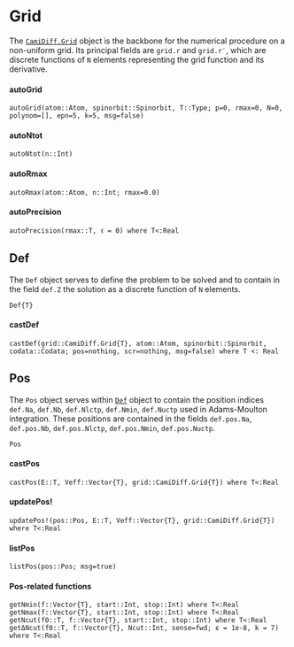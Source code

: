 # Grid

The [`CamiDiff.Grid`](@extref) object is the backbone for the numerical procedure on a non-uniform
grid. Its principal fields are `grid.r` and `grid.r′`, which are discrete
functions of `N` elements representing the grid function and its derivative.

#### autoGrid
```@docs
autoGrid(atom::Atom, spinorbit::Spinorbit, T::Type; p=0, rmax=0, N=0, polynom=[], epn=5, k=5, msg=false)
```

#### autoNtot
```@docs
autoNtot(n::Int)
```
#### autoRmax
```@docs
autoRmax(atom::Atom, n::Int; rmax=0.0)
```
#### autoPrecision
```@docs
autoPrecision(rmax::T, ℓ = 0) where T<:Real
```

## Def

The `Def` object serves to define the problem to be solved and to contain in
the field `def.Z` the solution as a discrete function of `N` elements.

```@docs
Def{T}
```
#### castDef
```@docs
castDef(grid::CamiDiff.Grid{T}, atom::Atom, spinorbit::Spinorbit, codata::Codata; pos=nothing, scr=nothing, msg=false) where T <: Real
```

## Pos

The `Pos` object serves within [`Def`](@ref) object to contain the position
indices `def.Na`, `def.Nb`, `def.Nlctp`, `def.Nmin`, `def.Nuctp` used in
Adams-Moulton integration. These positions are contained in the fields
`def.pos.Na`, `def.pos.Nb`, `def.pos.Nlctp`, `def.pos.Nmin`, `def.pos.Nuctp`.

```@docs
Pos
```
#### castPos
```@docs
castPos(E::T, Veff::Vector{T}, grid::CamiDiff.Grid{T}) where T<:Real
```
#### updatePos!
```@docs
updatePos!(pos::Pos, E::T, Veff::Vector{T}, grid::CamiDiff.Grid{T}) where T<:Real
```
#### listPos
```@docs
listPos(pos::Pos; msg=true)
```
#### Pos-related functions
```@docs
getNmin(f::Vector{T}, start::Int, stop::Int) where T<:Real
getNmax(f::Vector{T}, start::Int, stop::Int) where T<:Real
getNcut(f0::T, f::Vector{T}, start::Int, stop::Int) where T<:Real
getΔNcut(f0::T, f::Vector{T}, Ncut::Int, sense=fwd; ϵ = 1e-8, k = 7) where T<:Real
```